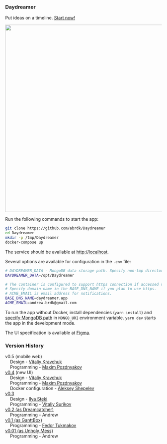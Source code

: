 ### Daydreamer

Put ideas on a timeline. [Start now!](https://daydreamer.app)

<p align="center">
    <a href="https://daydreamer.app">
        <img src="https://i.ibb.co/qNTQ5hg/daydreamer-v04-example.png" width="600"/>
    </a>
</p>

Run the following commands to start the app:

```bash
git clone https://github.com/abrdk/Daydreamer
cd Daydreamer
mkdir -p /tmp/Daydreamer
docker-compose up
```

The service should be available at [http://localhost](http://localhost).

Several options are available for configuration in the `.env` file:

```bash
# DAYDREAMER_DATA - MongoDB data storage path. Specify non-tmp directory for permanent storage; don't forget to create it, e.g 'mkdir -p /opt/Daydreamer'
DAYDREAMER_DATA=/opt/Daydreamer

# The container is configured to support https connection if accessed via domain name.
# Specify domain name in the BASE_DNS_NAME if you plan to use https.
# ACME_EMAIL is email address for notifications.
BASE_DNS_NAME=daydreamer.app
ACME_EMAIL=andrew.brdk@gmail.com
```

To run the app without Docker, install dependencies (`yarn install`) and [specify MongoDB path](https://docs.mongodb.com/manual/tutorial/install-mongodb-on-debian/) in `MONGO_URI` environment variable. `yarn dev` starts the app in the development mode.

The UI specification is available at [Figma](https://www.figma.com/file/5TvJ1XE0h5pL2uUu1inhYv/DayDreamer_v0.4_new_UI?node-id=150%3A1876).

### Version History
v0.5 (mobile web)  
&nbsp;&nbsp;&nbsp; Design - [Vitaliy Kravchuk](https://freelancehunt.com/freelancer/DemonStrike.html)  
&nbsp;&nbsp;&nbsp; Programming - [Maxim Pozdnyakov](https://freelancehunt.com/freelancer/maxim_pozdnyakow.html)  
[v0.4](https://github.com/abrdk/Daydreamer/tree/749fcbc55e16513457730d14763f5e2959583f61) (new UI)  
&nbsp;&nbsp;&nbsp; Design - [Vitaliy Kravchuk](https://freelancehunt.com/freelancer/DemonStrike.html)  
&nbsp;&nbsp;&nbsp; Programming - [Maxim Pozdnyakov](https://freelancehunt.com/freelancer/maxim_pozdnyakow.html)  
&nbsp;&nbsp;&nbsp; Docker configuration - [Aleksey Shepelev](https://freelance.habr.com/freelancers/AlekseyShepelev)  
[v0.3](https://github.com/abrdk/Daydreamer/tree/v0.3_backend)  
&nbsp;&nbsp;&nbsp; Design - [Ilya Steki](https://www.fl.ru/users/stekivac/portfolio/)  
&nbsp;&nbsp;&nbsp; Programming - [Vitaliy Surikov](https://www.fl.ru/users/zizizi-ru/portfolio/)  
[v0.2 (as Dreamcatcher)](https://github.com/abrdk/Daydreamer/tree/v0.2)  
&nbsp;&nbsp;&nbsp; Programming - Andrew  
[v0.1 (as GanttBox)](https://github.com/abrdk/ganttbox)  
&nbsp;&nbsp;&nbsp; Programming - [Fedor Tukmakov](https://freelance.habr.com/freelancers/impfromliga)  
[v0.01 (as Unholy Mess)](https://github.com/noooway/unholy_mess)  
&nbsp;&nbsp;&nbsp; Programming - Andrew

